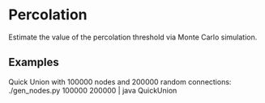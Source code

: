 # Percolation 

Estimate the value of the percolation threshold via Monte Carlo simulation. 

## Examples 

Quick Union with 100000 nodes and 200000 random connections:
    ./gen_nodes.py 100000 200000 | java QuickUnion
